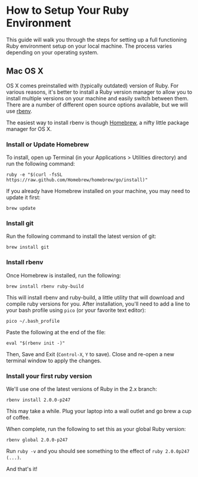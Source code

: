 # How to Setup Your Ruby Environment

This guide will walk you through the steps for setting up a full functioning Ruby environment setup on your local machine. The process varies depending on your operating system.

## Mac OS X

OS X comes preinstalled with (typically outdated) version of Ruby. For various reasons, it's better to install a Ruby version manager to allow you to install multiple versions on your machine and easily switch between them. There are a number of different open source options available, but we will use [rbenv](https://github.com/sstephenson/rbenv).

The easiest way to install rbenv is though [Homebrew](http://brew.sh/), a nifty little package manager for OS X.

### Install or Update Homebrew

To install, open up Terminal (in your Applications > Utilities directory) and run the following command:

    ruby -e "$(curl -fsSL https://raw.github.com/Homebrew/homebrew/go/install)"

If you already have Homebrew installed on your machine, you may need to update it first:

    brew update

### Install git

Run the following command to install the latest version of git:

    brew install git

### Install rbenv

Once Homebrew is installed, run the following:

    brew install rbenv ruby-build

This will install rbenv and ruby-build, a little utility that will download and compile ruby versions for you. After installation, you'll need to add a line to your bash profile using `pico` (or your favorite text editor):

    pico ~/.bash_profile

Paste the following at the end of the file:

    eval "$(rbenv init -)"

Then, Save and Exit (`Control-X`, `Y` to save). Close and re-open a new terminal window to apply the changes.

### Install your first ruby version

We'll use one of the latest versions of Ruby in the 2.x branch:

    rbenv install 2.0.0-p247

This may take a while. Plug your laptop into a wall outlet and go brew a cup of coffee.

When complete, run the following to set this as your global Ruby version:

    rbenv global 2.0.0-p247

Run `ruby -v` and you should see something to the effect of `ruby 2.0.0p247 (...)`.

And that's it!


